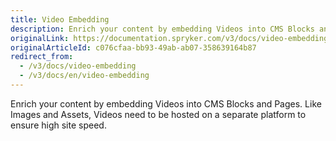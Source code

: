 ```yaml
---
title: Video Embedding
description: Enrich your content by embedding Videos into CMS Blocks and Pages. Like Images and Assets, Videos need to be hosted on a separate platform.
originalLink: https://documentation.spryker.com/v3/docs/video-embedding
originalArticleId: c076cfaa-bb93-49ab-ab07-358639164b87
redirect_from:
  - /v3/docs/video-embedding
  - /v3/docs/en/video-embedding
---
```


Enrich your content by embedding Videos into CMS Blocks and Pages. Like Images and Assets, Videos need to be hosted on a separate platform to ensure high site speed.
